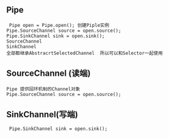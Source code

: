 ## Pipe
```
 Pipe open = Pipe.open(); 创建Piple实例
Pipe.SourceChannel source = open.source();
Pipe.SinkChannel sink = open.sink(); 
SourceChannel
SinkChannel
全部都继承AbstracrtSelectedChannel  所以可以和Selector一起使用

```

## SourceChannel (读端)
```
Pipe 提供回环机制的Channel对象
Pipe.SourceChannel source = open.source();

```

## SinkChannel(写端)
```
 Pipe.SinkChannel sink = open.sink();

```
